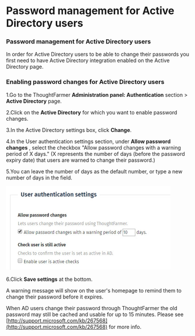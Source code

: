 # Password management for Active Directory users



### Password management for Active Directory users <a id="pageTitle_en"></a>

In order for Active Directory users to be able to change their passwords you first need to have Active Directory integration enabled on the Active Directory page.

### Enabling password changes for Active Directory users

1.Go to the ThoughtFarmer **Administration panel: Authentication** section &gt; **Active Directory**  page.

2.Click on the **Active Directory** for which you want to enable password changes.

3.In the Active Directory settings box, click **Change**.

4.In the User authentication settings section, under **Allow password changes** , select the checkbox "Allow password changes with a warning period of X days." \(X represents the number of days \(before the password expiry date\) that users are warned to change their password.\)

5.You can leave the number of days as the default number, or type a new number of days in the field.

![](../../../.gitbook/assets/1%20%2857%29.jpg)



6.Click **Save settings** at the bottom.

 A warning message will show on the user's homepage to remind them to change their password before it expires.  
  
When AD users change their password through ThoughtFarmer the old password may still be cached and usable for up to 15 minutes. Please see [http://support.microsoft.com/kb/267568](http://support.microsoft.com/kb/267568) for more info.

